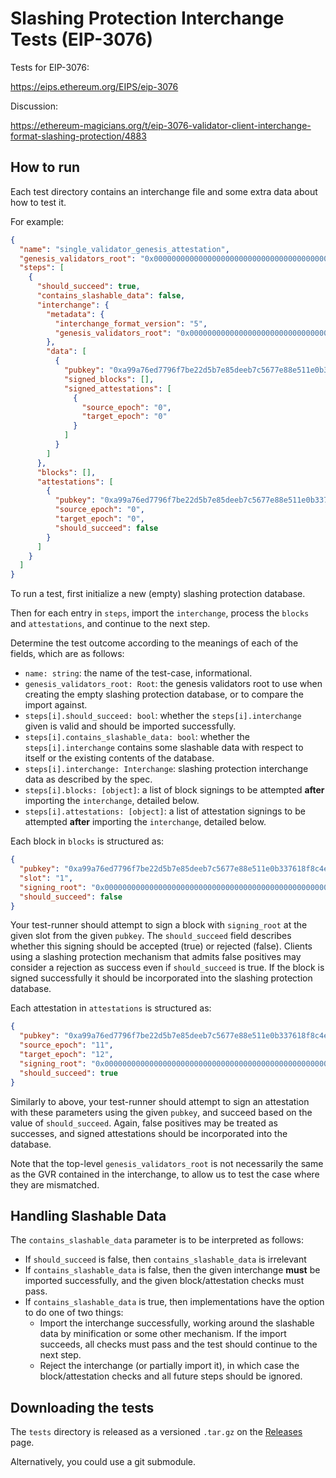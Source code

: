 # Slashing Protection Interchange Tests (EIP-3076)

Tests for EIP-3076:

https://eips.ethereum.org/EIPS/eip-3076

Discussion:

https://ethereum-magicians.org/t/eip-3076-validator-client-interchange-format-slashing-protection/4883

## How to run

Each test directory contains an interchange file and some extra data about how to test it.

For example:

```json
{
  "name": "single_validator_genesis_attestation",
  "genesis_validators_root": "0x0000000000000000000000000000000000000000000000000000000000000000",
  "steps": [
    {
      "should_succeed": true,
      "contains_slashable_data": false,
      "interchange": {
        "metadata": {
          "interchange_format_version": "5",
          "genesis_validators_root": "0x0000000000000000000000000000000000000000000000000000000000000000"
        },
        "data": [
          {
            "pubkey": "0xa99a76ed7796f7be22d5b7e85deeb7c5677e88e511e0b337618f8c4eb61349b4bf2d153f649f7b53359fe8b94a38e44c",
            "signed_blocks": [],
            "signed_attestations": [
              {
                "source_epoch": "0",
                "target_epoch": "0"
              }
            ]
          }
        ]
      },
      "blocks": [],
      "attestations": [
        {
          "pubkey": "0xa99a76ed7796f7be22d5b7e85deeb7c5677e88e511e0b337618f8c4eb61349b4bf2d153f649f7b53359fe8b94a38e44c",
          "source_epoch": "0",
          "target_epoch": "0",
          "should_succeed": false
        }
      ]
    }
  ]
}
```

To run a test, first initialize a new (empty) slashing protection database.

Then for each entry in `steps`, import the `interchange`, process the `blocks` and `attestations`,
and continue to the next step.

Determine the test outcome according to the meanings of each of the fields,
which are as follows:

* `name: string`: the name of the test-case, informational.
* `genesis_validators_root: Root`: the genesis validators root to use when
  creating the empty slashing protection database, or to compare the import
  against.
* `steps[i].should_succeed: bool`: whether the `steps[i].interchange` given is valid and should
  be imported successfully.
* `steps[i].contains_slashable_data: bool`: whether the `steps[i].interchange` contains some
  slashable data with respect to itself or the existing contents of the database.
* `steps[i].interchange: Interchange`: slashing protection interchange data as described
  by the spec.
* `steps[i].blocks: [object]`: a list of block signings to be attempted **after**
  importing the `interchange`, detailed below.
* `steps[i].attestations: [object]`: a list of attestation signings to be attempted **after**
  importing the `interchange`, detailed below.

Each block in `blocks` is structured as:

```json
{
  "pubkey": "0xa99a76ed7796f7be22d5b7e85deeb7c5677e88e511e0b337618f8c4eb61349b4bf2d153f649f7b53359fe8b94a38e44c",
  "slot": "1",
  "signing_root": "0x0000000000000000000000000000000000000000000000000000000000000000",
  "should_succeed": false
}
```

Your test-runner should attempt to sign a block with `signing_root` at the
given slot from the given `pubkey`. The `should_succeed` field describes
whether this signing should be accepted (true) or rejected (false). Clients
using a slashing protection mechanism that admits false positives may consider
a rejection as success even if `should_succeed` is true. If the block is signed
successfully it should be incorporated into the slashing protection database.

Each attestation in `attestations` is structured as:

```json
{
  "pubkey": "0xa99a76ed7796f7be22d5b7e85deeb7c5677e88e511e0b337618f8c4eb61349b4bf2d153f649f7b53359fe8b94a38e44c",
  "source_epoch": "11",
  "target_epoch": "12",
  "signing_root": "0x0000000000000000000000000000000000000000000000000000000000000000",
  "should_succeed": true
}
```

Similarly to above, your test-runner should attempt to sign an attestation with these parameters
using the given `pubkey`, and succeed based on the value of `should_succeed`. Again, false positives
may be treated as successes, and signed attestations should be incorporated into the database.

Note that the top-level `genesis_validators_root` is not necessarily the same
as the GVR contained in the interchange, to allow us to test the case where
they are mismatched.

## Handling Slashable Data

The `contains_slashable_data` parameter is to be interpreted as follows:

- If `should_succeed` is false, then `contains_slashable_data` is irrelevant
- If `contains_slashable_data` is false, then the given interchange **must** be imported
  successfully, and the given block/attestation checks must pass.
- If `contains_slashable_data` is true, then implementations have the option to do one of two
  things:
  	- Import the interchange successfully, working around the slashable data by minification
	  or some other mechanism. If the import succeeds, all checks must pass and the test
	  should continue to the next step.
	- Reject the interchange (or partially import it), in which case the block/attestation
	  checks and all future steps should be ignored.

## Downloading the tests

The `tests` directory is released as a versioned `.tar.gz` on the [Releases](https://github.com/eth-clients/slashing-protection-interchange-tests/releases) page.

Alternatively, you could use a git submodule.
